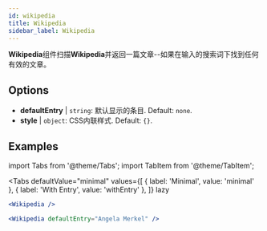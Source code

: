 ```yaml
---
id: wikipedia 
title: Wikipedia
sidebar_label: Wikipedia
---
```


**Wikipedia**组件扫描**Wikipedia**并返回一篇文章--如果在输入的搜索词下找到任何有效的文章。

## Options

* __defaultEntry__ | `string`: 默认显示的条目. Default: `none`.
* __style__ | `object`: CSS内联样式. Default: `{}`.


## Examples

import Tabs from '@theme/Tabs';
import TabItem from '@theme/TabItem';

<Tabs
    defaultValue="minimal"
    values={[
        { label: 'Minimal', value: 'minimal' },
        { label: 'With Entry', value: 'withEntry' },
    ]}
    lazy
>

<TabItem value="minimal">

```jsx live
<Wikipedia />
```

</TabItem>

<TabItem value="withEntry">

```jsx live
<Wikipedia defaultEntry="Angela Merkel" />
```

</TabItem>

</Tabs>
